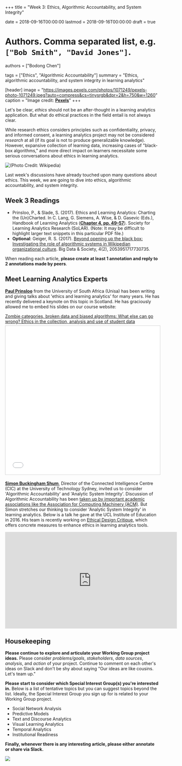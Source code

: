 +++
title = "Week 3: Ethics, Algorithmic Accountability, and System Integrity"

date = 2018-09-16T00:00:00
lastmod = 2018-09-16T00:00:00
draft = true

# Authors. Comma separated list, e.g. `["Bob Smith", "David Jones"]`.
authors = ["Bodong Chen"]

tags = ["Ethics", "Algorithmic Accountability"]
summary = "Ethics, algorithmic accountability, and system integrity in learning analytics"

[header]
image = "https://images.pexels.com/photos/1071249/pexels-photo-1071249.jpeg?auto=compress&cs=tinysrgb&dpr=2&h=750&w=1260"
caption = "Image credit: [**Pexels**](https://www.pexels.com/photo/close-up-photography-of-person-holding-crystal-ball-1071249/)"
+++

Let's be clear, *ethics* should not be an after-thought in a learning analytics application. But what do ethical practices in the field entail is not always clear. 

While research ethics considers principles such as confidentiality, privacy, and informed consent, a learning analytics project may not be considered *research* at all (if its goal is not to produce generalizable knowledge). However, expansive collection of learning data, increasing cases of "black-box algorithms," and more direct impact on learners necessitate some serious conversations about ethics in learning analytics. 

![(Photo Credit: [Wikipedia](https://en.wikipedia.org/wiki/Black_box))](https://upload.wikimedia.org/wikipedia/commons/7/7c/Blackbox3D-withGraphs.png)  

Last week's discussions have already touched upon many questions about ethics. This week, we are going to dive into ethics, algorithmic accountability, and system integrity. 

## Week 3 Readings

- Prinsloo, P., & Slade, S. (2017). Ethics and Learning Analytics: Charting the (Un)Charted. In C. Lang, G. Siemens, A. Wise, & D. Gasevic (Eds.), Handbook of Learning Analytics ([**Chapter 4, pp. 49–57**](https://solaresearch.org/wp-content/uploads/2017/05/chapter4.pdf)). Society for Learning Analytics Research (SoLAR).  (Note: It may be difficult to highlight larger text snippets in this particular PDF file.)
- **Optional**: Geiger, R. S. (2017). [Beyond opening up the black box: Investigating the role of algorithmic systems in Wikipedian organizational culture](http://journals.sagepub.com/doi/pdf/10.1177/2053951717730735). Big Data & Society, 4(2), 2053951717730735.

When reading each article, **please create at least 1 annotation and reply to 2 annotations made by peers**. 

## Meet Learning Analytics Experts

**[Paul Prinsloo](https://opendistanceteachingandlearning.wordpress.com/about/)** from the University of South Africa (Unisa) has been writing and giving talks about 'ethics and learning analytics' for many years. He has recently delivered a keynote on this topic in Scotland. He has graciously allowed me to embed his slides on our course website:

<div style="margin-bottom:5px"> <a href="//www.slideshare.net/prinsp/zombie-categories-broken-data-and-biased-algorithms-what-else-can-go-wrong-ethics-in-the-collection-analysis-and-use-of-student-data-111886874" title="Zombie categories, broken data and biased algorithms: What else can go wrong? Ethics in the collection, analysis and use of student data" target="_blank">Zombie categories, broken data and biased algorithms: What else can go wrong? Ethics in the collection, analysis and use of student data</a> </div>
<iframe src="//www.slideshare.net/slideshow/embed_code/key/lJfMuY2tUK6WVI" width="595" height="485" frameborder="0" marginwidth="0" marginheight="0" scrolling="no" style="border:1px solid #CCC; border-width:1px; margin-bottom:5px; max-width: 100%;" allowfullscreen> </iframe>


**[Simon Buckingham Shum](http://simon.buckinghamshum.net/)**, Director of the Connected Intelligence Centre (CIC) at the University of Technology Sydney, invited us to consider 'Algorithmic Accountability' and 'Analytic System Integrity'. Discussion of Algorithmic Accountability has been [taken up by important academic associations like the Association for Computing Machinery (ACM)](https://www.acm.org/binaries/content/assets/public-policy/2017_usacm_statement_algorithms.pdf). But Simon stretches our thinking to consider 'Analytic System Integrity' in learning analytics. Below is a talk he gave at the UCL Institute of Education in 2016. His team is recently working on [Ethical Design Critique](http://simon.buckinghamshum.net/2018/08/ethical-design-critique/), which offers concrete measures to enhance ethics in learning analytics tools.

<iframe width="560" height="315" src="https://www.youtube-nocookie.com/embed/0t0IWvcO-Uo?rel=0" frameborder="0" allow="autoplay; encrypted-media" allowfullscreen></iframe>


## Housekeeping

**Please continue to explore and articulate your Working Group project ideas.** Please consider *problems/goals*, *stakeholders*, *data sources*, *analysis*, and *action* of your project. Continue to comment on each other's ideas on Slack and don't be shy about saying "Our ideas are like cousins. Let's team up."

**Please start to consider which Special Interest Group(s) you're interested in.** Below is a list of tentative topics but you can suggest topics beyond the list. Ideally, the Special Interest Group you sign up for is related to your Working Group project.

- Social Network Analysis
- Predictive Models
- Text and Discourse Analytics
- Visual Learning Analytics
- Temporal Analytics
- Institutional Readiness

**Finally, whenever there is any interesting article, please either annotate or share via Slack.**

![](http://www.basised.com/scottsdale/files/2018/02/adios-gif-tumblr-10.gif)
